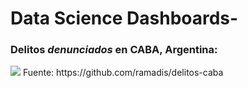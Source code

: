 # Data Science Dashboards-


### Delitos ***denunciados*** en CABA, Argentina:
<img src="https://media3.giphy.com/media/61Vn3cpxYkJAzsiqNb/giphy.gif?cid=790b76111bd15f95e9a25abf592fb270e26cc12332216e3e&rid=giphy.gif&ct=g"/>
Fuente: https://github.com/ramadis/delitos-caba
